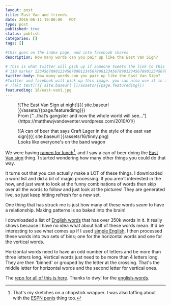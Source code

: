 ```yaml
---
layout: post
title: East Van and friends
date: 2016-06-11 19:00:00   PDT
type: post
published: true
status: publish
categories: []
tags: []

#this goes on the index page, and into facebook shares
description: How many words can you pair up like the East Van Sign?

# This is what twitter will pick up if someone tweets the link to this page 
# 110 marker 1234567890123456789012345678901234567890123456789012345678901234567890123456789012345678901234567890123456789
twitter-body: How many words can you pair up like the East Van Sign?
#Twitter and facebook will pick up this image. you can also use it in a post with:
# ![alt text]({{ site.baseurl }}/assets/{{page.featuredimg}}) 
featuredimg: 16/east-van1.jpg
---
```

<style type="text/css">
    .definition{
        border-bottom: 2px solid;
        display: inline-block;
        width: 25%;
    }
    .cross-frame {
        background-color: black;
        display: inline-block;
        height: 20em;
        text-align: center;
        vertical-align: top;
        width: 33%;
    }
</style>

<figure>
![The East Van Sign at night]({{ site.baseurl }}/assets/{{page.featuredimg}})
<figcaption>
From [“…that’s gangster and now the whole world will see…”](https://matthewjvandeventer.wordpress.com/2010/01/)
</figcaption>
</figure>

<figure class="half-width right">
![A can of beer that says Craft Lager in the style of the east van sign]({{ site.baseurl }}/assets/16/tinny.png)
<figcaption>
Looks like everyone's on the band wagon
</figcaption>
</figure>

We were having [ramen for lunch](https://drive.google.com/file/d/1xPCi3ebZ6V-9p6F4Z5M48Z_s5h_3eMnd3w/view?usp=sharing)[^1], and I saw a can of beer doing the [East Van sign](https://en.wikipedia.org/wiki/East_Van_Cross) thing. I started wondering how many other things you could do that way.

It turns out that you can actually make a LOT of these things. I downloaded a word list and did a bit of magic processing. If you aren't interested in the how, and just want to look at the funny combinations of words then skip over all the words to follow and just look at the pictures! They are generated live, so just keep hitting refresh for a new set.

One thing that has struck me is just how many of these words _seem_ to have a relationship. Making patterns is so baked into the brain!

I downloaded a list of [English words](https://github.com/dwyl/english-words) that has over 350k words in it. It really shows because I have no idea what about half of these words mean. It'd be interesting to see what comes up if I used [simple English](https://en.wikipedia.org/wiki/Basic_English). I then processed these words into two sets of bins; one for the horizontal words and one for the vertical words.

Horizontal words need to have an odd number of letters and be more than three letters long. Vertical words just need to be more than 4 letters long. They are then 'binned' or grouped by the letter at the crossing. That's the middle letter for horizontal words and the second letter for vertical ones.

[^1]: That's my sketches on a chopstick wrapper. I was also faffing about with the [ESPN penis](https://www.buzzfeed.com/mrloganrhoades/fan-made-penis-sign-shown-on-live-tv-to-nations-delight) thing too.

<div id="cross-box"></div>
<div id="definitions"></div>

The [repo for all of this is here](https://github.com/notionparallax/east-van). Thanks to dwyl for the [english-words](https://github.com/dwyl/english-words).

<script type="text/javascript">
"use strict";
    document.addEventListener("DOMContentLoaded", function(event) { 
        var App = {};
        $.getJSON("/js/posts/east-van/hwords.json",  function( data ) { 
            App.hwords = data;
        
            $.getJSON("/js/posts/east-van/vwords.json",  function( data ) { 
                App.vwords = data;
                for (var i = 0; i < 10; i++) {
                  let random_letter = "abcdefghijklmnopqrstuvwxyz"[Math.floor(Math.random()*26)]
                  let hword = getWord(App.hwords, random_letter, 7);
                  let vword = getWord(App.vwords, random_letter, 8);
                  console.log(hword,vword);
                  addNewCross (hword, vword);
                  addDefinitions(hword, vword, "#definitions");
                }
            });
        });
        
        function getWord(words, letter, limit){
            let wordLength = 100;
            let word = "";
            while (wordLength>limit) {
                word = words[letter][Math.floor(Math.random() * words[letter].length)];
                wordLength = word.length;
            }
            return word;
        }

        function addDefinitions(hword, vword, selector){
            $(selector).append(`<ol class='definition'>
                                <li><a href='${"http://www.thefreedictionary.com/"+vword}' target='_blank'>${vword}</a></li>
                                <li><a href='${"http://www.thefreedictionary.com/"+hword}' target='_blank'>${hword}</a></li>
                                </ol>`);
        }

        function addNewCross (h_test_word, v_test_word){
            h_test_word = h_test_word.toUpperCase();
            v_test_word = v_test_word.toUpperCase();
             
            let h_letters = h_test_word.length;
            let v_letters = v_test_word.length;
             
            let rad = 8;
            let pad = 9;
            let box = 50;
             
            let vll = (0) + pad;
            let vlm = (Math.floor(h_letters/2) * box) + pad;
            let vrm = (vlm + box) + pad;
            let vrr = (h_letters * box) + pad;
             
            let htt = (0) + pad;
            let htm = (box) + pad;
            let hlm = (box * 2) + pad;
            let hll = (v_letters * box) + pad;
             
            let v_nudge = 7;
             
            let blur = 10;

            let svg_head = `<svg viewbox=\"0 0 ${vrr+(2*pad)} ${hll + (2 * pad)}\" xmlns=\"http://www.w3.org/2000/svg\">`;
            let svg_filter = `<filter id=\"blurMe\"><feGaussianBlur in=\"SourceGraphic\" stdDeviation=\"${blur}\" /></filter>`;
            let svg_bg = `<rect x=\"0\" y=\"0\" width=\"${vrr + (2 * pad)}\" height=\"${hll + (2 * pad)}\" fill=\"black\" />`;

            let path = `M${vll + rad} ${htm}`+ //1       
                       `L ${vlm - rad} ${htm}`+ //2
                       `A ${rad} ${rad}, 0, 0, 0, ${vlm} ${htm - rad}`+ //3
                       `L ${vlm}  ${htt + rad}`+ //4
                       `A ${rad} ${rad}, 0, 0, 1, ${vlm + rad} ${htt}`+ //5
                       `L ${vrm-rad}  ${htt}`+ //6
                       `A ${rad} ${rad}, 0, 0, 1, ${vrm} ${htt + rad}`+ //7
                       `L ${vrm} ${htm - rad}`+ //8
                       `A ${rad} ${rad}, 0, 0, 0, ${vrm + rad} ${htm}`+ //9
                       `L ${vrr-rad} ${htm}`+ //10
                       `A ${rad} ${rad}, 0, 0, 1, ${vrr} ${htm + rad}`+ //11
                       `L ${vrr} ${hlm-rad}`+ //12
                       `A ${rad} ${rad}, 0, 0, 1, ${vrr - rad} ${hlm}`+ //13
                       `L ${vrm+rad} ${hlm}`+ //14
                       `A ${rad} ${rad}, 0, 0, 0, ${vrm} ${hlm + rad}`+ //15
                       `L ${vrm} ${hll-rad}`+ //16
                       `A ${rad} ${rad}, 0, 0, 1, ${vrm-rad} ${hll}`+ //17
                       `L ${vlm+rad} ${hll}`+ //18
                       `A ${rad} ${rad}, 0, 0, 1, ${vlm} ${hll-rad}`+ //19
                       `L ${vlm} ${hlm+rad}`+ //20
                       `A ${rad} ${rad}, 0, 0, 0, ${vlm-rad} ${hlm}`+ //21
                       `L ${vll+rad} ${hlm}`+ //22
                       `A ${rad} ${rad}, 0, 0, 1,  ${vll} ${hlm-rad}`+ //23
                       `L  ${vll} ${htm+rad}`+ //24
                       `A ${rad} ${rad}, 0, 0, 1, ${vll + rad} ${htm}`;

            let svg_path = `<path id=\"glow_path\" d=\"${path}\" stroke=\"blue\" `+
                           `fill=\"none\" stroke-width=\"2\" fill-opacity=\"0.5\" filter=\"url(#blurMe)\"></path>`+
                           `<path id=\"main_path\" d=\"${path}\" stroke=\"white\" `+
                           `fill=\"none\" stroke-width=\"2\" fill-opacity=\"0.5\"></path>`;


            let svg_text = ""
            for (let index = 0, len = h_test_word.length; index < len; index++) {
              let letter = h_test_word[index];
              svg_text += `<text class=\"blur-text\"   text-anchor=\"middle\" x=\"${vll + index*box + (box/2)}\" y=\"${hlm - v_nudge}\" font-size=\"${box}\" font-family=\"sans-serif\" fill=\"white\" filter=\"url(#blurMe)\">${letter}</text>`;
              svg_text += `<text class=\"bright-text\" text-anchor=\"middle\" x=\"${vll + index*box + (box/2)}\" y=\"${hlm - v_nudge}\" font-size=\"${box}\" font-family=\"sans-serif\" fill=\"white\">${letter}</text>`;
            }

            for (let index = 0, len = v_test_word.length; index < len; index++) {
              let letter = v_test_word[index];
              if(index !== 1){
                svg_text += `<text class=\"blur-text\"   text-anchor=\"middle\" x=\"${vlm + box/2}\" y=\"${htt + (index*box)+box - v_nudge}\" font-size=\"${box}\" font-family=\"sans-serif\" fill=\"white\" filter=\"url(#blurMe)\">${letter}</text>`;
                svg_text += `<text class=\"bright-text\" text-anchor=\"middle\" x=\"${vlm + box/2}\" y=\"${htt + (index*box)+box - v_nudge}\" font-size=\"${box}\" font-family=\"sans-serif\" fill=\"white\">${letter}</text>`;
              }
            }

            let svg = svg_head + 
                      svg_filter + 
                      svg_bg + 
                      svg_path +
                      svg_text +
                      "</svg>"

            //let container = document.getElementById("cross-box");
            $("#cross-box").append("<div class='cross-frame'>"+svg+"</div>");
        }

        addNewCross ("van", "east");
        addNewCross ("craft", "lager");
        addDefinitions("van", "east", "#definitions");
        addDefinitions("craft", "lager", "#definitions");
    });
</script>
